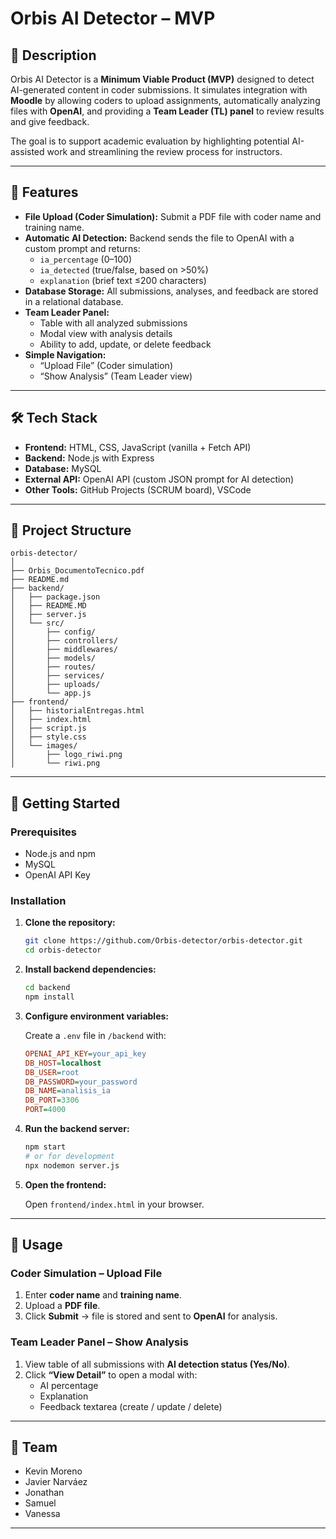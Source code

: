 
# Orbis AI Detector – MVP

## 📝 Description

Orbis AI Detector is a **Minimum Viable Product (MVP)** designed to detect AI-generated content in coder submissions. It simulates integration with **Moodle** by allowing coders to upload assignments, automatically analyzing files with **OpenAI**, and providing a **Team Leader (TL) panel** to review results and give feedback.

The goal is to support academic evaluation by highlighting potential AI-assisted work and streamlining the review process for instructors.

---

## 🚩 Features

- **File Upload (Coder Simulation):** Submit a PDF file with coder name and training name.
- **Automatic AI Detection:** Backend sends the file to OpenAI with a custom prompt and returns:
  - `ia_percentage` (0–100)
  - `ia_detected` (true/false, based on >50%)
  - `explanation` (brief text ≤200 characters)
- **Database Storage:** All submissions, analyses, and feedback are stored in a relational database.
- **Team Leader Panel:**
  - Table with all analyzed submissions
  - Modal view with analysis details
  - Ability to add, update, or delete feedback
- **Simple Navigation:**
  - “Upload File” (Coder simulation)
  - “Show Analysis” (Team Leader view)

---

## 🛠️ Tech Stack

- **Frontend:** HTML, CSS, JavaScript (vanilla + Fetch API)
- **Backend:** Node.js with Express
- **Database:** MySQL
- **External API:** OpenAI API (custom JSON prompt for AI detection)
- **Other Tools:** GitHub Projects (SCRUM board), VSCode

---

## 📁 Project Structure

```
orbis-detector/
│
├── Orbis_DocumentoTecnico.pdf
├── README.md
├── backend/
│   ├── package.json
│   ├── README.MD
│   ├── server.js
│   └── src/
│       ├── config/
│       ├── controllers/
│       ├── middlewares/
│       ├── models/
│       ├── routes/
│       ├── services/
│       ├── uploads/
│       └── app.js
├── frontend/
│   ├── historialEntregas.html
│   ├── index.html
│   ├── script.js
│   ├── style.css
│   └── images/
│       ├── logo_riwi.png
│       └── riwi.png
```

---

## 🚀 Getting Started

### Prerequisites

- Node.js and npm
- MySQL
- OpenAI API Key

### Installation

1. **Clone the repository:**

   ```bash
   git clone https://github.com/Orbis-detector/orbis-detector.git
   cd orbis-detector
   ```

2. **Install backend dependencies:**

   ```bash
   cd backend
   npm install
   ```

3. **Configure environment variables:**

   Create a `.env` file in `/backend` with:

   ```ini
   OPENAI_API_KEY=your_api_key
   DB_HOST=localhost
   DB_USER=root
   DB_PASSWORD=your_password
   DB_NAME=analisis_ia
   DB_PORT=3306
   PORT=4000
   ```

4. **Run the backend server:**

   ```bash
   npm start
   # or for development
   npx nodemon server.js
   ```

5. **Open the frontend:**

   Open `frontend/index.html` in your browser.

---

## 📖 Usage

### Coder Simulation – Upload File

1. Enter **coder name** and **training name**.
2. Upload a **PDF file**.
3. Click **Submit** → file is stored and sent to **OpenAI** for analysis.

### Team Leader Panel – Show Analysis

1. View table of all submissions with **AI detection status (Yes/No)**.
2. Click **“View Detail”** to open a modal with:
   - AI percentage
   - Explanation
   - Feedback textarea (create / update / delete)

---

## 👥 Team

- Kevin Moreno
- Javier Narváez
- Jonathan
- Samuel
- Vanessa

---
